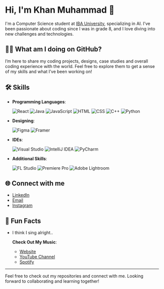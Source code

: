 # Hi, I'm Khan Muhammad 👋

I'm a Computer Science student at [IBA University](https://www.iba-suk.edu.pk), specializing in AI. I’ve been passionate about coding since I was in grade 8, and I love diving into new challenges and technologies.

## 👨‍🚀 What am I doing on GitHub?
I’m here to share my coding projects, designs, case studies and overall coding experience with the world. Feel free to explore them to get a sense of my skills and what I’ve been working on!

## 🛠️ Skills
- **Programming Languages**:

  ![React](https://img.icons8.com/?size=70&id=asWSSTBrDlTW&format=png&color=000000)
  ![Java](https://img.icons8.com/?size=70&id=13679&format=png&color=000000)
  ![JavaScript](https://img.icons8.com/?size=70&id=108784&format=png&color=000000)
  ![HTML](https://img.icons8.com/?size=70&id=20909&format=png&color=000000)
  ![CSS](https://img.icons8.com/?size=70&id=7gdY5qNXaKC0&format=png&color=000000)
  ![C++](https://img.icons8.com/?size=70&id=TpULddJc4gTh&format=png&color=000000)
  ![Python](https://img.icons8.com/?size=70&id=13441&format=png&color=000000)

- **Designing**:

  ![Figma](https://img.icons8.com/?size=70&id=zfHRZ6i1Wg0U&format=png&color=000000)
  ![Framer](https://img.icons8.com/?size=70&id=G7NMjcZM9R01&format=png&color=000000)

- **IDEs**:
  
  ![Visual Studio](https://img.icons8.com/?size=50&id=9OGIyU8hrxW5&format=png&color=000000)
  ![IntelliJ IDEA](https://img.icons8.com/?size=50&id=w1Gq29w4RQWL&format=png&color=000000)
  ![PyCharm](https://img.icons8.com/?size=50&id=B5T4RdBJefjF&format=png&color=000000)
- **Additional Skills**:
  
  ![FL Studio](https://img.shields.io/badge/-FL%20Studio-F9D35B?style=flat&logo=fl-studio&logoColor=black)
  ![Premiere Pro](https://img.shields.io/badge/-Premiere%20Pro-9999FF?style=flat&logo=adobe-premiere-pro&logoColor=white)
  ![Adobe Lightroom](https://img.shields.io/badge/-Adobe%20Lightroom-31A8FF?style=flat&logo=adobe-lightroom&logoColor=white)






## 🌐 Connect with me
- [LinkedIn](https://www.linkedin.com/in/khan-muhammad-52977b290/)
- [Email](mailto:khanmuhammad.bsaif22@iba-suk.edu.pk)
- [Instagram](https://www.instagram.com/khanmmusic/)

## 🎤 Fun Facts
- I think I sing alright..
  
  **Check Out My Music**:
  - [Website](https://khanm.vercel.app)
  - [YouTube Channel](https://bit.ly/khanm-sl)
  - [Spotify](https://bit.ly/khanm_spotify)


---

Feel free to check out my repositories and connect with me. Looking forward to collaborating and learning together!
